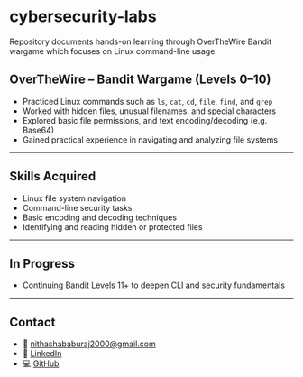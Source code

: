 # cybersecurity-labs
Repository documents hands-on learning through OverTheWire Bandit wargame which focuses on Linux command-line usage.

## OverTheWire – Bandit Wargame (Levels 0–10)

- Practiced Linux commands such as `ls`, `cat`, `cd`, `file`, `find`, and `grep`
- Worked with hidden files, unusual filenames, and special characters
- Explored basic file permissions, and text encoding/decoding (e.g. Base64)
- Gained practical experience in navigating and analyzing file systems 

---

## Skills Acquired

- Linux file system navigation  
- Command-line security tasks  
- Basic encoding and decoding techniques  
- Identifying and reading hidden or protected files  

---

## In Progress

- Continuing Bandit Levels 11+ to deepen CLI and security fundamentals

---

## Contact

- 📧 nithashababuraj2000@gmail.com  
- 🔗 [LinkedIn](https://www.linkedin.com/in/nithasha-babu-raj-477a351b9/)  
- 💻 [GitHub](https://github.com/nithashab2000)
